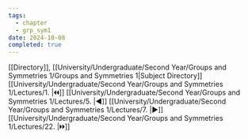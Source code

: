 ```yaml
---
tags:
  - chapter
  - grp_sym1
date: 2024-10-08
completed: true
---
```

[[Directory]], [[University/Undergraduate/Second Year/Groups and Symmetries 1/Groups and Symmetries 1|Subject Directory]]
[[University/Undergraduate/Second Year/Groups and Symmetries 1/Lectures/1. |🞀🞀]] [[University/Undergraduate/Second Year/Groups and Symmetries 1/Lectures/5. |◀]] [[University/Undergraduate/Second Year/Groups and Symmetries 1/Lectures/7. |▶]] [[University/Undergraduate/Second Year/Groups and Symmetries 1/Lectures/22. |🞂🞂]]
# 
## 
### 